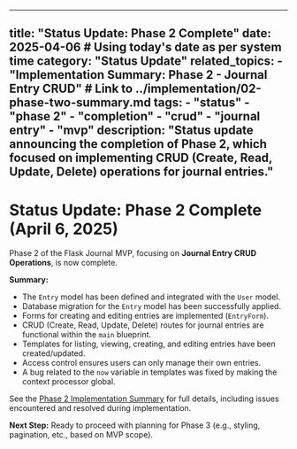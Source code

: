 ***

title: "Status Update: Phase 2 Complete"
date: 2025-04-06 # Using today's date as per system time
category: "Status Update"
related\_topics:
\- "Implementation Summary: Phase 2 - Journal Entry CRUD" # Link to ../implementation/02-phase-two-summary.md
tags:
\- "status"
\- "phase 2"
\- "completion"
\- "crud"
\- "journal entry"
\- "mvp"
description: "Status update announcing the completion of Phase 2, which focused on implementing CRUD (Create, Read, Update, Delete) operations for journal entries."
--------------------------------------------------------------------------------------------------------------------------------------------------------------------

# Status Update: Phase 2 Complete (April 6, 2025)

Phase 2 of the Flask Journal MVP, focusing on **Journal Entry CRUD Operations**, is now complete.

**Summary:**

- The `Entry` model has been defined and integrated with the `User` model.
- Database migration for the `Entry` model has been successfully applied.
- Forms for creating and editing entries are implemented (`EntryForm`).
- CRUD (Create, Read, Update, Delete) routes for journal entries are functional within the `main` blueprint.
- Templates for listing, viewing, creating, and editing entries have been created/updated.
- Access control ensures users can only manage their own entries.
- A bug related to the `now` variable in templates was fixed by making the context processor global.

See the [Phase 2 Implementation Summary](../implementation/02-phase-two-summary.md) for full details, including issues encountered and resolved during implementation.

**Next Step:** Ready to proceed with planning for Phase 3 (e.g., styling, pagination, etc., based on MVP scope).
